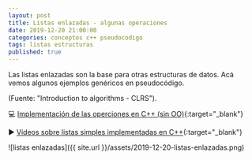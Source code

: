 ```yaml
---
layout: post
title: Listas enlazadas - algunas operaciones
date: 2019-12-20 21:00:00
categories: conceptos c++ pseudocodigo
tags: listas estructuras
published: true
---
```


Las listas enlazadas son la base para otras estructuras de datos. Acá vemos algunos ejemplos genéricos en pseudocódigo.

(Fuente: "Introduction to algorithms - CLRS").

💻 [Implementación de las operciones en C++ (sin OO)](https://repl.it/@programacionde1/Operaciones-con-listas-enlazadas-simples-en-C){:target="_blank"}

▶️ [Videos sobre listas simples implementadas en C++](www.youtube.com/watch?v=a17EyMjGcdc&list=PLb_E6BNMg5j4PxrjKC7Nzjhy3ZV3xdiDB){:target="_blank"}

![listas enlazadas]({{ site.url }}/assets/2019-12-20-listas-enlazadas.png)

